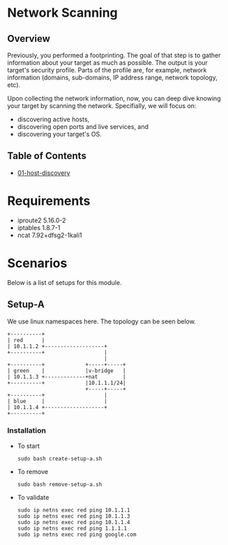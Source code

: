 # Network Scanning

## Overview

Previously, you performed a footprinting.
The goal of that step is to gather information about your target as much as possible.
The output is your target's security profile.
Parts of the profile are, for example, network information (domains, sub-domains, IP address range, network topology, etc).

Upon collecting the network information, now, you can deep dive knowing your target by scanning the network.
Specifially, we will focus on:

- discovering active hosts,
- discovering open ports and live services, and
- discovering your target's OS.

## Table of Contents

- [01-host-discovery](01-host-discovery)


# Requirements

- iproute2 5.16.0-2
- iptables 1.8.7-1
- ncat 7.92+dfsg2-1kali1

# Scenarios

Below is a list of setups for this module.

## Setup-A

We use linux namespaces here.
The topology can be seen below.

```
+----------+
| red      |
| 10.1.1.2 +-------------------+
+----------+                   |
                               |
+----------+             +-----+-----+
| green    |             |v-bridge   |
| 10.1.1.3 +-------------+nat        |
+----------+             |10.1.1.1/24|
                         +-----+-----+
+----------+                   |
| blue     |                   |
| 10.1.1.4 +-------------------+
+----------+
```

### Installation

- To start
  ```
  sudo bash create-setup-a.sh
  ```

- To remove
  ```
  sudo bash remove-setup-a.sh
  ```

- To validate
  ```
  sudo ip netns exec red ping 10.1.1.1 
  sudo ip netns exec red ping 10.1.1.3
  sudo ip netns exec red ping 10.1.1.4
  sudo ip netns exec red ping 1.1.1.1 
  sudo ip netns exec red ping google.com
  ```